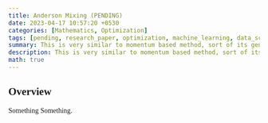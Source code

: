 ```yaml
---
title: Anderson Mixing (PENDING)
date: 2023-04-17 10:57:20 +0530
categories: [Mathematics, Optimization]
tags: [pending, research_paper, optimization, machine_learning, data_science, artificial_intelligence]     # TAG names should always be lowercase
summary: This is very similar to momentum based method, sort of its generalisation 
description: This is very similar to momentum based method, sort of its generalisation 
math: true
---
```


<div class="custom" markdown="1" style="font-family: CMS"> 

<style>
    h1, h2 {
        font-family: CMS;
    }
</style>

## Overview

Something Something.

